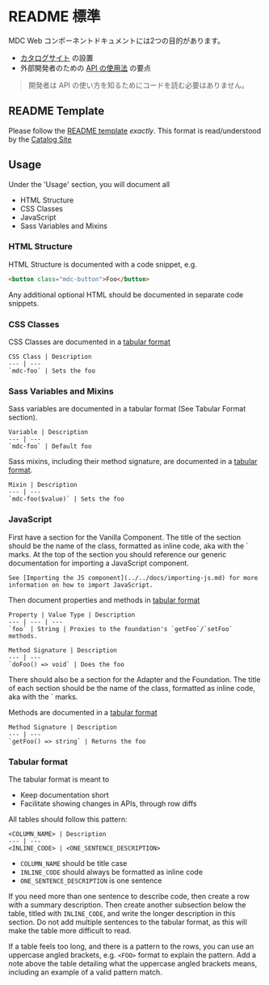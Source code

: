 # README 標準

MDC Web コンポーネントドキュメントには2つの目的があります。

* [カタログサイト](https://material.io/components/web/catalog/) の設置
* 外部開発者のための [API の使用法](readme_standards.md) の要点

> 開発者は API の使い方を知るためにコードを読む必要はありません。

## README Template

Please follow the [README template](readme_template.md) *exactly*. This format is
read/understood by the [Catalog Site](https://material.io/components/web/catalog/)

## Usage

Under the 'Usage' section, you will document all

* HTML Structure
* CSS Classes
* JavaScript
* Sass Variables and Mixins

### HTML Structure

HTML Structure is documented with a code snippet, e.g.

```html
<button class="mdc-button">Foo</button>
```

Any additional optional HTML should be documented in separate code snippets.

### CSS Classes

CSS Classes are documented in a [tabular format](#tabular-format)

```
CSS Class | Description
--- | ---
`mdc-foo` | Sets the foo
```

### Sass Variables and Mixins

Sass variables are documented in a tabular format (See Tabular Format section).

```
Variable | Description
--- | ---
`mdc-foo` | Default foo
```

Sass mixins, including their method signature, are documented in a
[tabular format](#tabular-format).

```
Mixin | Description
--- | ---
`mdc-foo($value)` | Sets the foo
```

### JavaScript

First have a section for the Vanilla Component. The title of the
section should be the name of the class, formatted as inline code, aka with the \` marks.
At the top of the section you should reference our generic documentation for
importing a JavaScript component.

```
See [Importing the JS component](../../docs/importing-js.md) for more information on how to import JavaScript.
```

Then document properties and methods in [tabular format](#tabular-format)

```
Property | Value Type | Description
--- | --- | ---
`foo` | String | Proxies to the foundation's `getFoo`/`setFoo` methods.
```

```
Method Signature | Description
--- | ---
`doFoo() => void` | Does the foo
```

There should also be a section for the Adapter and the Foundation. The title of each
section should be the name of the class, formatted as inline code, aka with the \` marks.

Methods are documented in a [tabular format](#tabular-format)

```
Method Signature | Description
--- | ---
`getFoo() => string` | Returns the foo
```

### Tabular format

The tabular format is meant to

* Keep documentation short
* Facilitate showing changes in APIs, through row diffs

All tables should follow this pattern:

```
<COLUMN_NAME> | Description
--- | ---
<INLINE_CODE> | <ONE_SENTENCE_DESCRIPTION>
```

* `COLUMN_NAME` should be title case
* `INLINE_CODE` should always be formatted as inline code
* `ONE_SENTENCE_DESCRIPTION` is one sentence

If you need more than one sentence to describe code, then create a row with a
summary description. Then create another subsection below the table, titled
with `INLINE_CODE`, and write the longer description in this section. Do not
add multiple sentences to the tabular format, as this will make the table more
difficult to read.

If a table feels too long, and there is a pattern to the rows, you can use an
uppercase angled brackets, e.g. `<FOO>` format to explain the pattern. Add a
note above the table detailing what the uppercase angled brackets means,
including an example of a valid pattern match.
